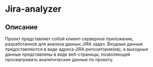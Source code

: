 ﻿# Jira-analyzer
## Описание
Проект представляет собой клиент-серверное приложение, разработанное для анализа данных JIRA задач. Входные данные предоставляются в виде адреса JIRA репозитория(ев), а выходные данные представлены в виде веб-страницы, позволяющей просматривать аналитические данные по проекту.
